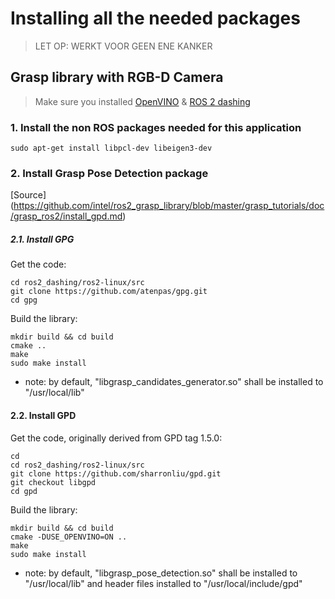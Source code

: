 # Installing all the needed packages
> LET OP: WERKT VOOR GEEN ENE KANKER
## Grasp library with RGB-D Camera
>Make sure you installed [OpenVINO](https://github.com/mattijsk14/BinPicking/blob/main/Installation/2%20-%20Install%20OpenVINO.md) & [ROS 2 dashing](https://github.com/mattijsk14/BinPicking/blob/main/Installation/1%20-%20Install%20ROS%202.md)

### 1. Install the non ROS packages needed for this application
```
sudo apt-get install libpcl-dev libeigen3-dev
```

### 2. Install Grasp Pose Detection package 
[Source] (https://github.com/intel/ros2_grasp_library/blob/master/grasp_tutorials/doc/grasp_ros2/install_gpd.md)

##### 2.1. Install GPG
Get the code:
```
cd ros2_dashing/ros2-linux/src
git clone https://github.com/atenpas/gpg.git
cd gpg
```
Build the library:
```
mkdir build && cd build
cmake ..
make
sudo make install
```
- note: by default, "libgrasp_candidates_generator.so" shall be installed to "/usr/local/lib"

#### 2.2. Install GPD
Get the code, originally derived from GPD tag 1.5.0:
```
cd
cd ros2_dashing/ros2-linux/src
git clone https://github.com/sharronliu/gpd.git
git checkout libgpd
cd gpd
```
Build the library:
```
mkdir build && cd build
cmake -DUSE_OPENVINO=ON ..
make
sudo make install
```
- note: by default, "libgrasp_pose_detection.so" shall be installed to "/usr/local/lib" and header files installed to "/usr/local/include/gpd"


